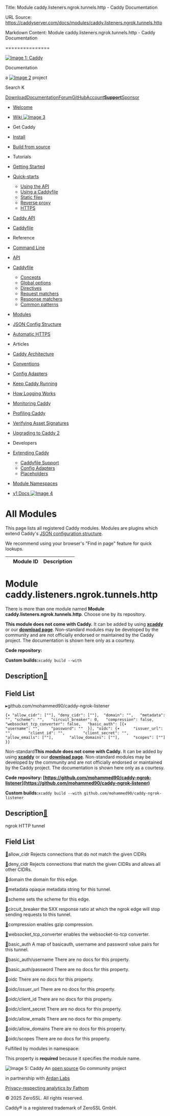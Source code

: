 Title: Module caddy.listeners.ngrok.tunnels.http - Caddy Documentation

URL Source: https://caddyserver.com/docs/modules/caddy.listeners.ngrok.tunnels.http

Markdown Content:
Module caddy.listeners.ngrok.tunnels.http - Caddy Documentation

===============

[![Image 1: Caddy](https://caddyserver.com/old/resources/images/caddy-logo.svg)](https://caddyserver.com/)

Documentation

 a [![Image 2](https://caddyserver.com/old/resources/images/zerossl-logo.svg)](https://zerossl.com/) project 

Search K

[Download](https://caddyserver.com/download)[Documentation](https://caddyserver.com/docs/)[Forum](https://caddy.community/)[GitHub](https://github.com/caddyserver/caddy)[Account](https://caddyserver.com/account/)[**Support**](https://caddyserver.com/support)[Sponsor](https://caddyserver.com/sponsor)
*   [Welcome](https://caddyserver.com/docs/)
*   [Wiki ![Image 3](https://caddyserver.com/old/resources/images/external-link.svg)](https://caddy.community/c/wiki/13)
*   Get Caddy
*   [Install](https://caddyserver.com/docs/install)
*   [Build from source](https://caddyserver.com/docs/build)
*   Tutorials
*   [Getting Started](https://caddyserver.com/docs/getting-started)
*   [Quick-starts](https://caddyserver.com/docs/quick-starts)
    *   [Using the API](https://caddyserver.com/docs/quick-starts/api)
    *   [Using a Caddyfile](https://caddyserver.com/docs/quick-starts/caddyfile)
    *   [Static files](https://caddyserver.com/docs/quick-starts/static-files)
    *   [Reverse proxy](https://caddyserver.com/docs/quick-starts/reverse-proxy)
    *   [HTTPS](https://caddyserver.com/docs/quick-starts/https)

*   [Caddy API](https://caddyserver.com/docs/api-tutorial)
*   [Caddyfile](https://caddyserver.com/docs/caddyfile-tutorial)
*   Reference
*   [Command Line](https://caddyserver.com/docs/command-line)
*   [API](https://caddyserver.com/docs/api)
*   [Caddyfile](https://caddyserver.com/docs/caddyfile)
    *   [Concepts](https://caddyserver.com/docs/caddyfile/concepts)
    *   [Global options](https://caddyserver.com/docs/caddyfile/options)
    *   [Directives](https://caddyserver.com/docs/caddyfile/directives)
    *   [Request matchers](https://caddyserver.com/docs/caddyfile/matchers)
    *   [Response matchers](https://caddyserver.com/docs/caddyfile/response-matchers)
    *   [Common patterns](https://caddyserver.com/docs/caddyfile/patterns)

*   [Modules](https://caddyserver.com/docs/modules/)
*   [JSON Config Structure](https://caddyserver.com/docs/json/)
*   [Automatic HTTPS](https://caddyserver.com/docs/automatic-https)
*   Articles
*   [Caddy Architecture](https://caddyserver.com/docs/architecture)
*   [Conventions](https://caddyserver.com/docs/conventions)
*   [Config Adapters](https://caddyserver.com/docs/config-adapters)
*   [Keep Caddy Running](https://caddyserver.com/docs/running)
*   [How Logging Works](https://caddyserver.com/docs/logging)
*   [Monitoring Caddy](https://caddyserver.com/docs/metrics)
*   [Profiling Caddy](https://caddyserver.com/docs/profiling)
*   [Verifying Asset Signatures](https://caddyserver.com/docs/signature-verification)
*   [Upgrading to Caddy 2](https://caddyserver.com/docs/v2-upgrade)
*   Developers
*   [Extending Caddy](https://caddyserver.com/docs/extending-caddy)
    *   [Caddyfile Support](https://caddyserver.com/docs/extending-caddy/caddyfile)
    *   [Config Adapters](https://caddyserver.com/docs/extending-caddy/config-adapters)
    *   [Placeholders](https://caddyserver.com/docs/extending-caddy/placeholders)

*   [Module Namespaces](https://caddyserver.com/docs/extending-caddy/namespaces)

*   [v1 Docs ![Image 4](https://caddyserver.com/old/resources/images/external-link.svg)](https://caddyserver.com/caddy-v1-docs-archive.tar.gz)

All Modules
===========

This page lists all registered Caddy modules. Modules are plugins which extend Caddy's [JSON configuration structure](https://caddyserver.com/docs/json/).

We recommend using your browser's "Find in page" feature for quick lookups.

|  | Module ID | Description |
| --- | --- | --- |

Module caddy.listeners.ngrok.tunnels.http
=========================================

 There is more than one module named **Module caddy.listeners.ngrok.tunnels.http**. Choose one by its repository. 

**This module does not come with Caddy.** It can be added by using **[xcaddy](https://caddyserver.com/docs/build#xcaddy)** or our **[download page](https://caddyserver.com/download)**. Non-standard modules may be developed by the community and are not officially endorsed or maintained by the Caddy project. The documentation is shown here only as a courtesy. 

**Code repository: [](javascript:)**

**Custom builds:**`xcaddy build --with`

Description[🔗](https://caddyserver.com/docs/modules/caddy.listeners.ngrok.tunnels.http#docs "Direct link")
-----------------------------------------------------------------------------------------------------------

Field List
----------

▸github.com/mohammed90/caddy-ngrok-listener

`{▾	"allow_cidr": [""],	"deny_cidr": [""],	"domain": "",	"metadata": "",	"scheme": "",	"circuit_breaker": 0,	"compression": false,	"websocket_tcp_converter": false,	"basic_auth": [{▾		"username": "",		"password": ""	}],	"oidc": {▾		"issuer_url": "",		"client_id": "",		"client_secret": "",		"allow_emails": [""],		"allow_domains": [""],		"scopes": [""]	}}`

Non-standard**This module does not come with Caddy.** It can be added by using **[xcaddy](https://caddyserver.com/docs/build#xcaddy)** or our **[download page](https://caddyserver.com/download)**. Non-standard modules may be developed by the community and are not officially endorsed or maintained by the Caddy project. The documentation is shown here only as a courtesy. 

**Code repository: [https://github.com/mohammed90/caddy-ngrok-listener](https://github.com/mohammed90/caddy-ngrok-listener)**

**Custom builds:**`xcaddy build --with github.com/mohammed90/caddy-ngrok-listener`

Description[🔗](https://caddyserver.com/docs/modules/caddy.listeners.ngrok.tunnels.http#docs "Direct link")
-----------------------------------------------------------------------------------------------------------

ngrok HTTP tunnel

Field List
----------

[🔗](https://caddyserver.com/docs/modules/caddy.listeners.ngrok.tunnels.http#allow_cidr)allow_cidr
Rejects connections that do not match the given CIDRs

[🔗](https://caddyserver.com/docs/modules/caddy.listeners.ngrok.tunnels.http#deny_cidr)deny_cidr
Rejects connections that match the given CIDRs and allows all other CIDRs.

[🔗](https://caddyserver.com/docs/modules/caddy.listeners.ngrok.tunnels.http#domain)domain
the domain for this edge.

[🔗](https://caddyserver.com/docs/modules/caddy.listeners.ngrok.tunnels.http#metadata)metadata
opaque metadata string for this tunnel.

[🔗](https://caddyserver.com/docs/modules/caddy.listeners.ngrok.tunnels.http#scheme)scheme
sets the scheme for this edge.

[🔗](https://caddyserver.com/docs/modules/caddy.listeners.ngrok.tunnels.http#circuit_breaker)circuit_breaker
the 5XX response ratio at which the ngrok edge will stop sending requests to this tunnel.

[🔗](https://caddyserver.com/docs/modules/caddy.listeners.ngrok.tunnels.http#compression)compression
enables gzip compression.

[🔗](https://caddyserver.com/docs/modules/caddy.listeners.ngrok.tunnels.http#websocket_tcp_converter)websocket_tcp_converter
enables the websocket-to-tcp converter.

[🔗](https://caddyserver.com/docs/modules/caddy.listeners.ngrok.tunnels.http#basic_auth)basic_auth
A map of basicauth, username and password value pairs for this tunnel.

[🔗](https://caddyserver.com/docs/modules/caddy.listeners.ngrok.tunnels.http#basic_auth/username)basic_auth/username
There are no docs for this property.

[🔗](https://caddyserver.com/docs/modules/caddy.listeners.ngrok.tunnels.http#basic_auth/password)basic_auth/password
There are no docs for this property.

[🔗](https://caddyserver.com/docs/modules/caddy.listeners.ngrok.tunnels.http#oidc)oidc
There are no docs for this property.

[🔗](https://caddyserver.com/docs/modules/caddy.listeners.ngrok.tunnels.http#oidc/issuer_url)oidc/issuer_url
There are no docs for this property.

[🔗](https://caddyserver.com/docs/modules/caddy.listeners.ngrok.tunnels.http#oidc/client_id)oidc/client_id
There are no docs for this property.

[🔗](https://caddyserver.com/docs/modules/caddy.listeners.ngrok.tunnels.http#oidc/client_secret)oidc/client_secret
There are no docs for this property.

[🔗](https://caddyserver.com/docs/modules/caddy.listeners.ngrok.tunnels.http#oidc/allow_emails)oidc/allow_emails
There are no docs for this property.

[🔗](https://caddyserver.com/docs/modules/caddy.listeners.ngrok.tunnels.http#oidc/allow_domains)oidc/allow_domains
There are no docs for this property.

[🔗](https://caddyserver.com/docs/modules/caddy.listeners.ngrok.tunnels.http#oidc/scopes)oidc/scopes
There are no docs for this property.

Fulfilled by modules in namespace:

This property is **required** because it specifies the module name.

![Image 5: Caddy](https://caddyserver.com/old/resources/images/caddy-logo.svg) An [open source](https://github.com/caddyserver/caddy) Go community project 

 in partnership with [Ardan Labs](https://www.ardanlabs.com/)

[Privacy-respecting analytics by Fathom](https://usefathom.com/ref/AUKNWU)

 © 2025 ZeroSSL. All rights reserved. 

 Caddy® is a registered trademark of ZeroSSL GmbH.
